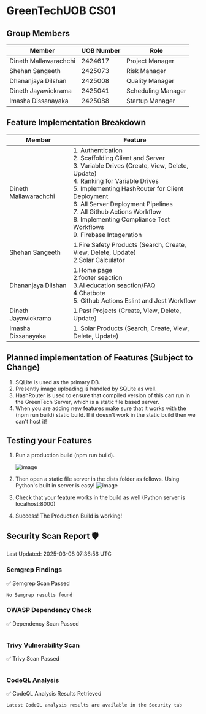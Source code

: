 # GreenTechUOB CS01
 
## Group Members
| Member | UOB Number | Role | 
|----------|----------|----------|
| Dineth Mallawarachchi | 2424617 | Project Manager |
| Shehan Sangeeth | 2425073 | Risk Manager |
| Dhananjaya Dilshan | 2425008 | Quality Manager | 
| Dineth Jayawickrama | 2425041 | Scheduling Manager | 
| Imasha Dissanayaka  | 2425088 | Startup Manager | 

## Feature Implementation Breakdown
| Member | Feature |
|----------|----------|
| Dineth Mallawarachchi | 1. Authentication<br> 2. Scaffolding Client and Server<br> 3. Variable Drives (Create, View, Delete, Update)<br> 4. Ranking for Variable Drives<br> 5. Implementing HashRouter for Client Deployment<br> 6. All Server Deployment Pipelines<br> 7. All Github Actions Workflow<br> 8. Implementing Compliance Test Workflows<br>  9. Firebase Integeration<br> |
| Shehan Sangeeth |1.Fire Safety Products (Search, Create, View, Delete, Update)<br> 2.Solar Calculator<br> | 
| Dhananjaya Dilshan | 1.Home page<br>  2.footer seaction <br>  3.AI education seaction/FAQ <br>  4.Chatbote<br> 5. Github Actions Eslint and Jest Workflow<br>|
| Dineth Jayawickrama | 1.Past Projects (Create, View, Delete, Update) |
| Imasha Dissanayaka  |1. Solar Products (Search, Create, View, Delete, Update)

## Planned implementation of Features (Subject to Change)
1. SQLite is used as the primary DB.
2. Presently image uploading is handled by SQLite as well.
3. HashRouter is used to ensure that compiled version of this can run in the GreenTech Server, which is a static file based server.
4. When you are adding new features make sure that it works with the (npm run build) static build. If it doesn't work in the static build then we can't host it!
   
## Testing your Features
1. Run a production build (npm run build).

   ![image](https://github.com/user-attachments/assets/fc63c931-e452-4d62-b558-c71ba9b03eec)
2. Then open a static file server in the dists folder as follows. Using Python's built in server is easy!
   ![image](https://github.com/user-attachments/assets/6f7f8276-f27c-47b9-b8c4-8a9607e0ddf3)
3. Check that your feature works in the build as well (Python server is localhost:8000)
4. Success! The Production Build is working!

## Security Scan Report 🛡️
Last Updated: 2025-03-08 07:36:56 UTC

### Semgrep Findings
✅ Semgrep Scan Passed
```
No Semgrep results found
```

### OWASP Dependency Check
✅ Dependency Scan Passed
```
```

### Trivy Vulnerability Scan
✅ Trivy Scan Passed
```
```
### CodeQL Analysis
✅ CodeQL Analysis Results Retrieved
```
Latest CodeQL analysis results are available in the Security tab
```
